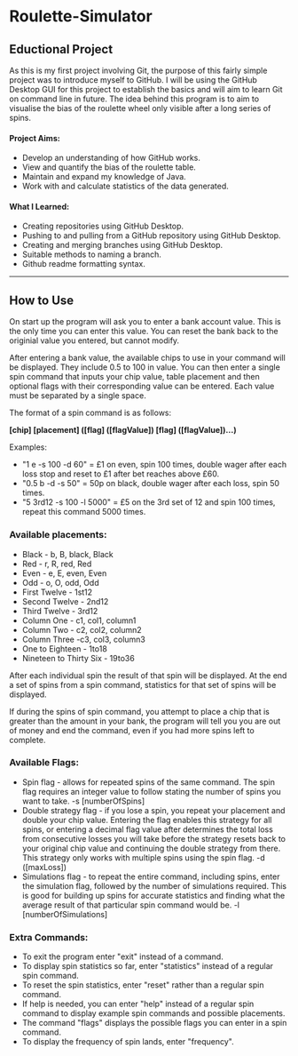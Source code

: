 # Roulette-Simulator

## Eductional Project  
As this is my first project involving Git, the purpose of this fairly simple project was to introduce myself to GitHub. I will be using the GitHub Desktop GUI for this project to establish the basics and will aim to learn Git on command line in future. The idea behind this program is to aim to visualise the bias of the roulette wheel only visible after a long series of spins.

#### Project Aims:
- Develop an understanding of how GitHub works.
- View and quantify the bias of the roulette table.
- Maintain and expand my knowledge of Java.
- Work with and calculate statistics of the data generated.

#### What I Learned:
- Creating repositories using GitHub Desktop.
- Pushing to and pulling from a GitHub repository using GitHub Desktop.
- Creating and merging branches using GitHub Desktop.
- Suitable methods to naming a branch.
- Github readme formatting syntax.

-------------------------------------------------------

## How to Use

On start up the program will ask you to enter a bank account value. This is the only time you can enter this value. You can reset the bank back to the originial value you entered, but cannot modify.

After entering a bank value, the available chips to use in your command will be displayed. They include 0.5 to 100 in value. You can then enter a single spin command that inputs your chip value, table placement and then optional flags with their corresponding value can be entered. Each value must be separated by a single space.

The format of a spin command is as follows:

**[chip] [placement] ([flag] ([flagValue]) [flag] ([flagValue])...)**

Examples:
- "1 e -s 100 -d 60" = £1 on even, spin 100 times, double wager after each loss stop and reset to £1 after bet reaches above £60. 
- "0.5 b -d -s 50"   =   50p on black, double wager after each loss, spin 50 times.
- "5 3rd12 -s 100 -l 5000"   =   £5 on the 3rd set of 12 and spin 100 times, repeat this command 5000 times.

### Available placements:

- Black - b, B, black, Black
- Red - r, R, red, Red
- Even - e, E, even, Even
- Odd - o, O, odd, Odd
- First Twelve - 1st12
- Second Twelve - 2nd12
- Third Twelve - 3rd12
- Column One - c1, col1, column1
- Column Two - c2, col2, column2
- Column Three -c3, col3, column3
- One to Eighteen - 1to18
- Nineteen to Thirty Six - 19to36

After each individual spin the result of that spin will be displayed. At the end a set of spins from a spin command, statistics for that set of spins will be displayed.

If during the spins of spin command, you attempt to place a chip that is greater than the amount in your bank, the program will tell you you are out of money and end the command, even if you had more spins left to complete.

### Available Flags:

- Spin flag - allows for repeated spins of the same command. The spin flag requires an integer value to follow stating the number of spins you want to take.
-s [numberOfSpins]
- Double strategy flag - if you lose a spin, you repeat your placement and double your chip value. Entering the flag enables this strategy for all spins, or entering a decimal flag value after determines the total loss from consecutive losses you will take before the strategy resets back to your original chip value and continuing the double strategy from there. This strategy only works with multiple spins using the spin flag.
-d ([maxLoss])
- Simulations flag - to repeat the entire command, including spins, enter the simulation flag, followed by the number of simulations required. This is good for building up spins for accurate statistics and finding what the average result of that particular spin command would be.
-l [numberOfSimulations]

### Extra Commands:

- To exit the program enter "exit" instead of a command.
- To display spin statistics so far, enter "statistics" instead of a regular spin command.
- To reset the spin statistics, enter "reset" rather than a regular spin command.
- If help is needed, you can enter "help" instead of a regular spin command to display example spin commands and possible placements.
- The command "flags" displays the possible flags you can enter in a spin command.
- To display the frequency of spin lands, enter "frequency".
